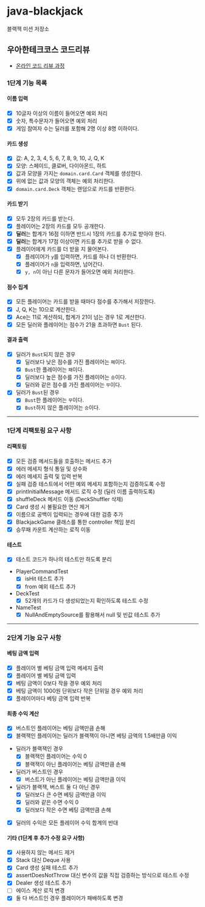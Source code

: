 # java-blackjack

블랙잭 미션 저장소

## 우아한테크코스 코드리뷰

- [온라인 코드 리뷰 과정](https://github.com/woowacourse/woowacourse-docs/blob/master/maincourse/README.md)

### 1단계 기능 목록

#### 이름 입력

- [x] 10글자 이상의 이름이 들어오면 예외 처리
- [x] 숫자, 특수문자가 들어오면 예외 처리
- [x] 게임 참여자 수는 딜러를 포함해 2명 이상 8명 이하이다.

#### 카드 생성

- [x] 값: A, 2, 3, 4, 5, 6, 7, 8, 9, 10, J, Q, K
- [x] 모양: 스페이드, 클로버, 다이아몬드, 하트
- [x] 값과 모양을 가지는 `domain.card.Card` 객체를 생성한다.
- [x] 위에 없는 값과 모양의 객체는 예외 처리한다.
- [x] `domain.card.Deck` 객체는 랜덤으로 카드를 반환한다.

#### 카드 받기

- [x] 모두 2장의 카드를 받는다.
- [x] 플레이어는 2장의 카드를 모두 공개한다.
- [x] **딜러**는 합계가 16점 이하면 반드시 1장의 카드를 추가로 받아야 한다.
- [x] **딜러**는 합계가 17점 이상이면 카드를 추가로 받을 수 없다.
- [x] 플레이어에게 카드를 더 받을 지 물어본다.
    - [x] 플레이어가 `y`를 입력하면, 카드를 하나 더 반환한다.
    - [x] 플레이어가 `n`을 입력하면, 넘어간다.
    - [x] `y, n`이 아닌 다른 문자가 들어오면 예외 처리한다.

#### 점수 집계

- [x] 모든 플레이어는 카드를 받을 때마다 점수를 추가해서 저장한다.
- [x] J, Q, K는 10으로 계산한다.
- [x] Ace는 11로 계산하되, 합계가 21이 넘는 경우 1로 계산한다.
- [x] 모든 딜러와 플레이어는 점수가 21을 초과하면 `Bust` 된다.

#### 결과 출력

- [x] 딜러가 `Bust`되지 않은 경우
    - [x] 딜러보다 낮은 점수를 가진 플레이어는 `패`이다.
    - [x] `Bust`한 플레이어는 `패`이다.
    - [x] 딜러보다 높은 점수를 가진 플레이어는 `승`이다.
    - [x] 딜러와 같은 점수를 가진 플레이어는 `무`이다.
- [x] 딜러가 `Bust`된 경우
    - [x] `Bust`한 플레이어는 `무`이다.
    - [x] `Bust`하지 않은 플레이어는 `승`이다.

---

### 1단계 리팩토링 요구 사항
#### 리팩토링
- [x] 모든 검증 메서드들을 호출하는 메서드 추가
- [x] 에러 메세지 형식 통일 및 상수화
- [x] 에러 메세지 출력 및 입력 반복
- [x] 실패 검증 테스트에서 어떤 예외 메세지 포함하는지 검증하도록 수정
- [x] printInitialMessage 메서드 로직 수정 (딜러 이름 출력하도록)
- [x] shuffleDeck 메서드 이동 (DeckShuffler 삭제)
- [x] Card 생성 시 불필요한 연산 제거
- [x] 이름으로 공백이 입력되는 경우에 대한 검증 추가
- [x] BlackjackGame 클래스를 통한 controller 책임 분리
- [x] 승무패 카운트 계산하는 로직 이동

#### 테스트
- [x] 테스트 코드가 하나의 테스트만 하도록 분리
- PlayerCommandTest
  - [x] isHit 테스트 추가
  - [x] from 예외 테스트 추가
- DeckTest
  - [x] 52개의 카드가 다 생성되었는지 확인하도록 테스트 수정
- NameTest
  - [x] NullAndEmptySource를 활용해서 null 및 빈값 테스트 추가

---

### 2단계 기능 요구 사항

#### 베팅 금액 입력
- [x] 플레이어 별 베팅 금액 입력 메세지 출력
- [x] 플레이어 별 베팅 금액 입력
- [x] 베팅 금액이 0보다 작을 경우 예외 처리
- [x] 베팅 금액이 1000원 단위보다 작은 단위일 경우 예외 처리
- [x] 플레이어마다 베팅 금액 입력 반복

#### 최종 수익 계산
- [x] 버스트인 플레이어는 베팅 금액만큼 손해
- [x] 블랙잭인 플레이어는 딜러가 블랙잭이 아니면 베팅 금액의 1.5배만큼 이익
- 딜러가 블랙잭인 경우
  - [x] 블랙잭인 플레이어는 수익 0
  - [x] 블랙잭이 아닌 플레이어는 베팅 금액만큼 손해
- 딜러가 버스트인 경우
  - [x] 버스트가 아닌 플레이어는 베팅 금액만큼 이익
- 딜러가 블랙잭, 버스트 둘 다 아닌 경우
  - [x] 딜러보다 큰 수면 베팅 금액만큼 이익
  - [x] 딜러와 같은 수면 수익 0
  - [x] 딜러보다 작은 수면 베팅 금액만큼 손해
- [x] 딜러의 수익은 모든 플레이어 수익 합계의 반대

#### 기타 (1단계 후 추가 수정 요구 사항)
- [x] 사용하지 않는 메서드 제거
- [x] Stack 대신 Deque 사용
- [x] Card 생성 실패 테스트 추가
- [x] assertDoesNotThrow 대신 변수의 값을 직접 검증하는 방식으로 테스트 수정
- [x] Dealer 생성 테스트 추가
- [ ] 에이스 계산 로직 변경
- [x] 둘 다 버스트인 경우 플레이어가 패배하도록 변경
